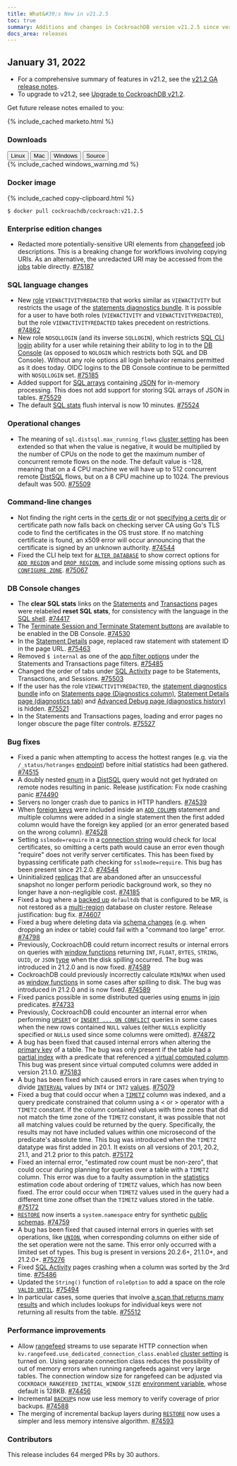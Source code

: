 ```yaml
---
title: What&#39;s New in v21.2.5
toc: true
summary: Additions and changes in CockroachDB version v21.2.5 since version v21.2.4
docs_area: releases
---
```


## January 31, 2022

- For a comprehensive summary of features in v21.2, see the [v21.2 GA release notes](v21.2.0.html).
- To upgrade to v21.2, see [Upgrade to CockroachDB v21.2](../v21.2/upgrade-cockroach-version.html).

Get future release notes emailed to you:

{% include_cached marketo.html %}


### Downloads

<div id="os-tabs" class="filters clearfix">
    <a href="https://binaries.cockroachdb.com/cockroach-v21.2.5.linux-amd64.tgz"><button id="linux" class="filter-button" data-scope="linux" data-eventcategory="linux-binary-release-notes">Linux</button></a>
    <a href="https://binaries.cockroachdb.com/cockroach-v21.2.5.darwin-10.9-amd64.tgz"><button id="mac" class="filter-button" data-scope="mac" data-eventcategory="mac-binary-release-notes">Mac</button></a>
    <a href="https://binaries.cockroachdb.com/cockroach-v21.2.5.windows-6.2-amd64.zip"><button id="windows" class="filter-button" data-scope="windows" data-eventcategory="windows-binary-release-notes">Windows</button></a>
    <a href="https://binaries.cockroachdb.com/cockroach-v21.2.5.src.tgz"><button id="source" class="filter-button" data-scope="source" data-eventcategory="source-release-notes">Source</button></a>
</div>

<section class="filter-content" data-scope="windows">
{% include_cached windows_warning.md %}
</section>

### Docker image

{% include_cached copy-clipboard.html %}
~~~shell
$ docker pull cockroachdb/cockroach:v21.2.5
~~~

### Enterprise edition changes

- Redacted more potentially-sensitive URI elements from [changefeed](../v21.2/change-data-capture-overview.html) job descriptions. This is a breaking change for workflows involving copying URIs. As an alternative, the unredacted URI may be accessed from the [jobs](../v21.2/show-jobs.html) table directly. [#75187][#75187]

### SQL language changes

- New [role](../v21.2/authorization.html#roles) `VIEWACTIVITYREDACTED` that works similar as `VIEWACTIVITY` but restricts the usage of the [statements diagnostics bundle](../v21.2/ui-statements-page.html#diagnostics). It is possible for a user to have both roles (`VIEWACTIVITY` and `VIEWACTIVITYREDACTED`), but the role `VIEWACTIVITYREDACTED` takes precedent on restrictions. [#74862][#74862]
- New role `NOSQLLOGIN` (and its inverse `SQLLOGIN`), which restricts [SQL CLI login](../v21.2/cockroach-sql.html#prerequisites) ability for a user while retaining their ability to log in to the [DB Console](../v21.2/ui-overview.html) (as opposed to `NOLOGIN` which restricts both SQL and DB Console). Without any role options all login behavior remains permitted as it does today. OIDC logins to the DB Console continue to be permitted with `NOSQLLOGIN` set. [#75185][#75185]
- Added support for [SQL arrays](../v21.2/array.html) containing [JSON](../v21.2/jsonb.html) for in-memory processing. This does not add support for storing SQL arrays of JSON in tables. [#75529][#75529]
- The default [SQL stats](../v21.2/cost-based-optimizer.html#table-statistics) flush interval is now 10 minutes. [#75524][#75524]

### Operational changes

- The meaning of `sql.distsql.max_running_flows` [cluster setting](../v21.2/cluster-settings.html) has been extended so that when the value is negative, it would be multiplied by the number of CPUs on the node to get the maximum number of concurrent remote flows on the node. The default value is -128, meaning that on a 4 CPU machine we will have up to 512 concurrent remote [DistSQL](../v21.2/explain-analyze.html#distsql-option) flows, but on a 8 CPU machine up to 1024. The previous default was 500. [#75509][#75509]

### Command-line changes

- Not finding the right certs in the [certs dir](../v21.2/cockroach-cert.html#certificate-directory) or not [specifying a certs dir](../v21.2/cockroach-start.html#security) or certificate path now falls back on checking server CA using Go's TLS code to find the certificates in the OS trust store. If no matching certificate is found, an x509 error will occur announcing that the certificate is signed by an unknown authority. [#74544][#74544]
- Fixed the CLI help text for [`ALTER DATABASE`](../v21.2/alter-database.html) to show correct options for [`ADD REGION`](../v21.2/add-region.html) and [`DROP REGION`](../v21.2/drop-region.html), and include some missing options such as [`CONFIGURE ZONE`](../v21.2/configure-zone.html). [#75067][#75067]

### DB Console changes

- The **clear SQL stats** links on the [Statements](../v21.2/ui-statements-page.html) and [Transactions](../v21.2/ui-transactions-page.html) pages were relabeled **reset SQL stats**, for consistency with the language in the [SQL shell](../v21.2/cockroach-sql.html). [#74417][#74417]
- The [Terminate Session and Terminate Statement buttons](../v21.2/ui-sessions-page.html#session-details) are available to be enabled in the DB Console. [#74530][#74530]
- In the [Statement Details](../v21.2/ui-statements-page.html#statement-details-page) page, replaced raw statement with statement ID in the page URL. [#75463][#75463]
- Removed `$ internal` as one of the [app filter options](../v21.2/ui-statements-page.html#filter) under the Statements and Transactions page filters. [#75485][#75485]
- Changed the order of tabs under [SQL Activity](../v21.2/ui-overview.html#sql-activity) page to be Statements, Transactions, and Sessions. [#75503][#75503]
- If the user has the role `VIEWACTIVITYREDACTED`, the [statement diagnostics bundle](../v21.2/ui-statements-page.html#diagnostics) info on [Statements page (Diagnostics column)](../v21.2/ui-statements-page.html#statements-table), [Statement Details page (diagnostics tab)](../v21.2/ui-statements-page.html#diagnostics)  and [Advanced Debug page (diagnostics history)](../v21.2/ui-debug-pages.html#reports) is hidden. [#75521][#75521]
- In the Statements and Transactions pages, loading and error pages no longer obscure the page filter controls. [#75527][#75527]

### Bug fixes

- Fixed a panic when attempting to access the hottest ranges (e.g. via the `/_status/hotranges` [endpoint](../v21.2/cluster-api.html)) before initial statistics had been gathered. [#74515][#74515]
- A doubly nested [enum](../v21.2/enum.html) in a [DistSQL](../v21.2/explain-analyze.html#distsql-option) query would not get hydrated on remote nodes resulting in panic.  Release justification: Fix node crashing panic [#74490][#74490]
- Servers no longer crash due to panics in HTTP handlers. [#74539][#74539]
- When [foreign keys](../v21.2/foreign-key.html) were included inside an [`ADD COLUMN`](../v21.2/add-column.html) statement and multiple columns were added in a single statement then the first added column would have the foreign key applied (or an error generated based on the wrong column). [#74528][#74528]
- Setting `sslmode=require` in a [connection string](../v21.2/connection-parameters.html#additional-connection-parameters) would check for local certificates, so omitting a certs path would cause an error even though "require" does not verify server certificates. This has been fixed by bypassing certificate path checking for `sslmode=require`. This bug has been present since 21.2.0. [#74544][#74544]
- Uninitialized [replicas](../v21.2/architecture/overview.html#glossary) that are abandoned after an unsuccessful snapshot no longer perform periodic background work, so they no longer have a non-negligible cost. [#74185][#74185]
- Fixed a bug where a [backed up](../v21.2/take-full-and-incremental-backups.html) `defaultdb` that is configured to be MR, is not restored as a [multi-region](../v21.2/multiregion-overview.html) database on cluster restore.  Release justification: bug fix. [#74607][#74607]
- Fixed a bug where deleting data via [schema changes](../v21.2/online-schema-changes.html) (e.g. when dropping an index or table) could fail with a "command too large" error. [#74798][#74798]
- Previously, CockroachDB could return incorrect results or internal errors on queries with [window functions](../v21.2/window-functions.html) returning `INT`, `FLOAT`, `BYTES`, `STRING`, `UUID`, or `JSON` [type](../v21.2/data-types.html) when the disk spilling occurred. The bug was introduced in 21.2.0 and is now fixed. [#74589][#74589]
- CockroachDB could previously incorrectly calculate `MIN`/`MAX` when used as [window functions](../v21.2/window-functions.html) in some cases after spilling to disk. The bug was introduced in 21.2.0 and is now fixed. [#74589][#74589]
- Fixed panics possible in some distributed queries using [enums](../v21.2/enum.html) in [join](../v21.2/joins.html) predicates. [#74733][#74733]
- Previously, CockroachDB could encounter an internal error when performing [`UPSERT`](../v21.2/upsert.html) or [`INSERT ... ON CONFLICT`](../v21.2/insert.html#on-conflict-clause) queries in some cases when the new rows contained `NULL` values (either `NULL`s explicitly specified or `NULL`s  used since some columns were omitted). [#74872][#74872]
- A bug has been fixed that caused internal errors when altering the [primary key](../v21.2/primary-key.html) of a table. The bug was only present if the table had a [partial index](../v21.2/partial-indexes.html) with a predicate that referenced a [virtual computed column](../v21.2/computed-columns.html). This bug was present since virtual computed columns were added in version 21.1.0. [#75183][#75183]
- A bug has been fixed which caused errors in rare cases when trying to divide [`INTERVAL`](../v21.2/interval.html) values by `INT4` or `INT2` [values](../v21.2/int.html). [#75079][#75079]
- Fixed a bug that could occur when a [`TIMETZ`](../v21.2/time.html) column was indexed, and a query predicate constrained that column using a < or > operator with a `TIMETZ` constant. If the column contained values with time zones that did not match the time zone of the `TIMETZ` constant, it was possible that not all matching values could be returned by the query. Specifically, the results may not have included values within one microsecond of the predicate's absolute time. This bug was introduced when the `TIMETZ` datatype was first added in 20.1. It exists on all versions of 20.1, 20.2, 21.1, and 21.2 prior to this patch. [#75172][#75172]
- Fixed an internal error, "estimated row count must be non-zero", that could occur during planning for queries over a table with a `TIMETZ` column. This error was due to a faulty assumption in the [statistics](../v21.2/cost-based-optimizer.html#table-statistics) estimation code about ordering of `TIMETZ` values, which has now been fixed. The error could occur when `TIMETZ` values used in the query had a different time zone offset than the `TIMETZ` values stored in the table. [#75172][#75172]
- [`RESTORE`](../v21.2/restore.html) now inserts a `system.namespace` entry for synthetic [public schemas](../v21.2/show-schemas.html). [#74759][#74759]
- A bug has been fixed that caused internal errors in queries with set operations, like [`UNION`](../v21.2/selection-queries.html#union-combine-two-queries), when corresponding columns on either side of the set operation were not the same. This error only occurred with a limited set of types. This bug is present in versions 20.2.6+, 21.1.0+, and 21.2.0+. [#75276][#75276]
- Fixed [SQL Activity](../v21.2/ui-overview.html#sql-activity) pages crashing when a column was sorted by the 3rd time. [#75486][#75486]
- Updated the `String()` function of `roleOption` to add a space on the role [`VALID UNTIL`](../v21.2/create-role.html#role-options). [#75494][#75494]
- In particular cases, some queries that involve [a scan that returns many results](../v21.2/performance-best-practices-overview.html#table-scan-best-practices) and which includes lookups for individual keys were not returning all results from the table. [#75512][#75512]

### Performance improvements

- Allow [rangefeed](../v21.2/use-changefeeds.html#enable-rangefeeds) streams to use separate HTTP connection when `kv.rangefeed.use_dedicated_connection_class.enabled` [cluster setting](../v21.2/cluster-settings.html) is turned on.  Using separate connection class reduces the possibility of out of memory errors when running rangefeeds against very large tables.  The connection window size for rangefeed can be adjusted via `COCKROACH_RANGEFEED_INITIAL_WINDOW_SIZE` [environment variable](../v21.2/cockroach-commands.html#environment-variables), whose default is 128KB. [#74456][#74456]
- Incremental [`BACKUP`](../v21.2/backup.html)s now use less memory to verify coverage of prior backups. [#74588][#74588]
- The merging of incremental backup layers during [`RESTORE`](../v21.2/restore.html) now uses a simpler and less memory intensive algorithm. [#74593][#74593]

### Contributors

This release includes 64 merged PRs by 30 authors.

[#74185]: https://github.com/cockroachdb/cockroach/pull/74185
[#74417]: https://github.com/cockroachdb/cockroach/pull/74417
[#74456]: https://github.com/cockroachdb/cockroach/pull/74456
[#74490]: https://github.com/cockroachdb/cockroach/pull/74490
[#74515]: https://github.com/cockroachdb/cockroach/pull/74515
[#74528]: https://github.com/cockroachdb/cockroach/pull/74528
[#74530]: https://github.com/cockroachdb/cockroach/pull/74530
[#74539]: https://github.com/cockroachdb/cockroach/pull/74539
[#74544]: https://github.com/cockroachdb/cockroach/pull/74544
[#74588]: https://github.com/cockroachdb/cockroach/pull/74588
[#74589]: https://github.com/cockroachdb/cockroach/pull/74589
[#74593]: https://github.com/cockroachdb/cockroach/pull/74593
[#74607]: https://github.com/cockroachdb/cockroach/pull/74607
[#74677]: https://github.com/cockroachdb/cockroach/pull/74677
[#74733]: https://github.com/cockroachdb/cockroach/pull/74733
[#74759]: https://github.com/cockroachdb/cockroach/pull/74759
[#74798]: https://github.com/cockroachdb/cockroach/pull/74798
[#74862]: https://github.com/cockroachdb/cockroach/pull/74862
[#74872]: https://github.com/cockroachdb/cockroach/pull/74872
[#75067]: https://github.com/cockroachdb/cockroach/pull/75067
[#75079]: https://github.com/cockroachdb/cockroach/pull/75079
[#75164]: https://github.com/cockroachdb/cockroach/pull/75164
[#75172]: https://github.com/cockroachdb/cockroach/pull/75172
[#75183]: https://github.com/cockroachdb/cockroach/pull/75183
[#75185]: https://github.com/cockroachdb/cockroach/pull/75185
[#75187]: https://github.com/cockroachdb/cockroach/pull/75187
[#75276]: https://github.com/cockroachdb/cockroach/pull/75276
[#75463]: https://github.com/cockroachdb/cockroach/pull/75463
[#75485]: https://github.com/cockroachdb/cockroach/pull/75485
[#75486]: https://github.com/cockroachdb/cockroach/pull/75486
[#75494]: https://github.com/cockroachdb/cockroach/pull/75494
[#75503]: https://github.com/cockroachdb/cockroach/pull/75503
[#75509]: https://github.com/cockroachdb/cockroach/pull/75509
[#75512]: https://github.com/cockroachdb/cockroach/pull/75512
[#75521]: https://github.com/cockroachdb/cockroach/pull/75521
[#75524]: https://github.com/cockroachdb/cockroach/pull/75524
[#75527]: https://github.com/cockroachdb/cockroach/pull/75527
[#75529]: https://github.com/cockroachdb/cockroach/pull/75529
